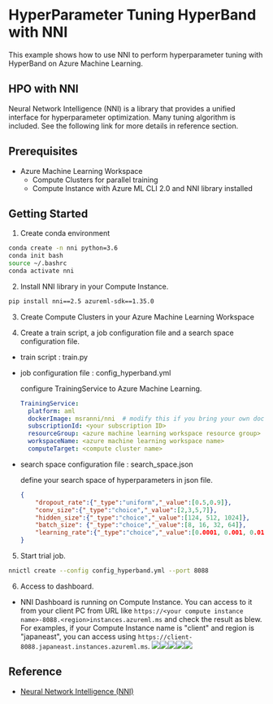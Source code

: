 # HyperParameter Tuning HyperBand with NNI

This example shows how to use NNI to perform hyperparameter tuning with HyperBand on Azure Machine Learning.


## HPO with NNI

Neural Network Intelligence (NNI) is a library that provides a unified interface for hyperparameter optimization. Many tuning algorithm is included. See the following link for more details in reference section.


## Prerequisites

- Azure Machine Learning Workspace
    - Compute Clusters for parallel training
    - Compute Instance with Azure ML CLI 2.0 and NNI library installed

## Getting Started

1. Create conda environment

  ```bash
  conda create -n nni python=3.6
  conda init bash
  source ~/.bashrc
  conda activate nni
  ```

2. Install NNI library in your Compute Instance.

  ```bash
  pip install nni==2.5 azureml-sdk==1.35.0
  ```
3. Create Compute Clusters in your Azure Machine Learning Workspace

<!-- TODO: Azure CLI and YML to create Compute Clusters -->

4. Create a train script, a job configuration file and a search space configuration file.
 
- train script : train.py

<!-- TODO: explain the points of the codes-->

- job configuration file : config_hyperband.yml

  configure TrainingService to Azure Machine Learning.

  ```yml
  TrainingService:
    platform: aml
    dockerImage: msranni/nni  # modify this if you bring your own docker image
    subscriptionId: <your subscription ID>
    resourceGroup: <azure machine learning workspace resource group>
    workspaceName: <azure machine learning workspace name>
    computeTarget: <compute cluster name>
  ```

- search space configuration file : search_space.json

  define your search space of hyperparameters in json file.

  ```json
  {
      "dropout_rate":{"_type":"uniform","_value":[0.5,0.9]},
      "conv_size":{"_type":"choice","_value":[2,3,5,7]},
      "hidden_size":{"_type":"choice","_value":[124, 512, 1024]},
      "batch_size": {"_type":"choice","_value":[8, 16, 32, 64]},
      "learning_rate":{"_type":"choice","_value":[0.0001, 0.001, 0.01, 0.1]}
  }
  ```

5. Start trial job.

  ```bash
  nnictl create --config config_hyperband.yml --port 8088
  ```

6. Access to dashboard.
  - NNI Dashboard is running on Compute Instance. You can access to it from your client PC from URL like `https://<your compute instance name>-8088.<region>instances.azureml.ms` and check the result as blew. For examples, if your Compute Instance name is "client" and region is "japaneast", you can access using `https://client-8088.japaneast.instances.azureml.ms`. <img src="../../../docs/images/nni-1.png"><img src="../../../docs/images/nni-2.png"><img src="../../../docs/images/nni-3.png"><img src="../../../docs/images/nni-4.png"><img src="../../../docs/images/nni-5.png">




## Reference

- [Neural Network Intelligence (NNI)](https://github.com/microsoft/nni)

